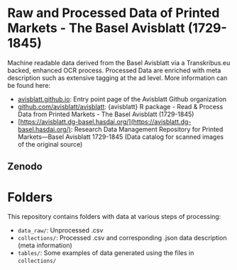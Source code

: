# Raw and Processed Data of Printed Markets - The Basel Avisblatt (1729-1845)

Machine readable data derived from the Basel Avisblatt via a Transkribus.eu backed, enhanced OCR process. Processed Data are enriched with meta description such as extensive tagging at the ad level. More information can be found here:

<!--
- https://avisblatt.philhist.unibas.ch/
-->
-   [avisblatt.github.io](https://avisblatt.github.io): Entry point page of the Avisblatt Github organization
-   [github.com/avisblatt/avisblatt](https://github.com/Avisblatt/avisblatt): {avisblatt} R package - Read & Process Data from Printed Markets - The Basel Avisblatt (1729-1845)
-   [https://avisblatt.dg-basel.hasdai.org/](https://avisblatt.dg-basel.hasdai.org/): Research Data Management Repository for Printed Markets—Basel Avisblatt 1729-1845 (Data catalog for scanned images of the original source)

## Zenodo

# Folders

This repository contains folders with data at various steps of processing:

-   `data_raw/`: Unprocessed .csv
-   `collections/`: Processed .csv and corresponding .json data description (meta information)
-   `tables/`: Some examples of data generated using the files in `collections/`
